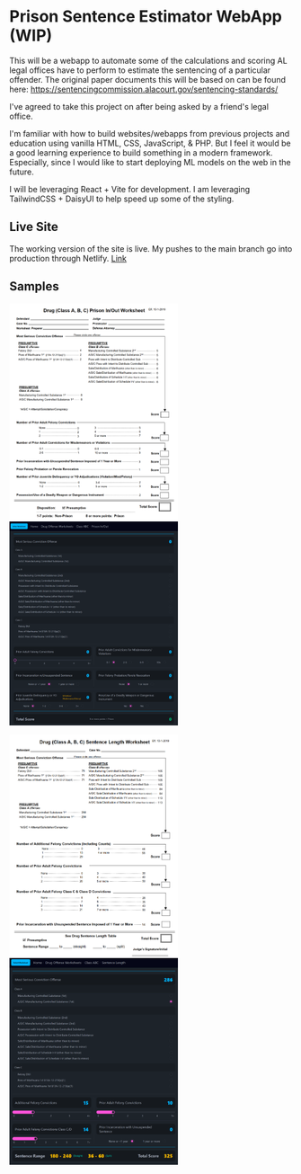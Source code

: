# Prison Sentence Estimator WebApp (WIP)

This will be a webapp to automate some of the calculations and scoring AL legal offices have to perform to estimate the sentencing of a particular offender. 
The original paper documents this will be based on can be found here: https://sentencingcommission.alacourt.gov/sentencing-standards/

I've agreed to take this project on after being asked by a friend's legal office.

I'm familiar with how to build websites/webapps from previous projects and education using vanilla HTML, CSS, JavaScript, & PHP. But I feel it would be a good learning experience to build something in a modern framework. Especially, since I would like to start deploying ML models on the web in the future.

I will be leveraging React + Vite for development. I am leveraging TailwindCSS + DaisyUI to help speed up some of the styling.

## Live Site
The working version of the site is live. My pushes to the main branch go into production through Netlify.
[Link](https://alworksheets.netlify.app)

## Samples

<p float="left">
  <img src="public/actual_inout.png" width="300" />
  <img src="public/demo_image_inout.png" width="300" /> 
</p>


<p float="left">
  <img src="public/actual_sentlen.png" width="300" />
  <img src="public/demo_image_sentlen.png" width="300" /> 
</p>
